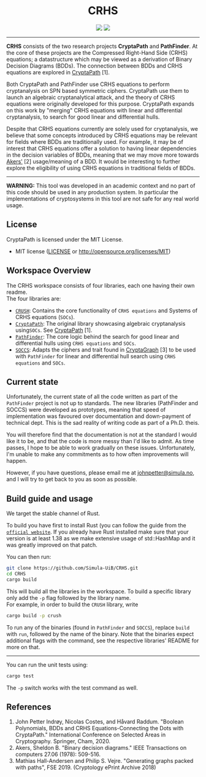<h1 align="center">CRHS</h1>

<p align="center">
    <a href="https://github.com/Simula-UiB/CryptaPath/blob/master/AUTHORS"><img src="https://img.shields.io/badge/authors-SimulaUIB-orange.svg"></a>
    <a href="https://github.com/Simula-UiB/CryptaPath/blob/master/LICENSE"><img src="https://img.shields.io/badge/license-MIT-blue.svg"></a>
</p>

---
**CRHS** consists of the two research projects **CryptaPath** and **PathFinder**. At the core of these projects are the
Compressed Right-Hand Side (CRHS) equations; a datastructure which may be viewed as a derivation of Binary Decision 
Diagrams (BDDs). The connection between BDDs and CRHS equations are explored in [CryptaPath](https://doi.org/10.1007/978-3-030-81652-0_9) [1].

Both CryptaPath and PathFinder use CRHS equations to perform cryptanalysis on SPN based symmetric ciphers. CryptaPath
use them to launch an algebraic cryptanalytical attack, and the theory of CRHS equations were originally developed for
this purpose. CryptaPath expands on this work by "merging" CRHS equations with linear and differential cryptanalysis, to
search for good linear and differential hulls.

Despite that CRHS equations currently are solely used for cryptanalysis, we believe that some concepts introduced
by CRHS equations may be relevant for fields where BDDs are traditionally used. For example, it may be of interest that 
CRHS equations offer a solution to having linear dependencies in the decision variables of BDDs, meaning that we may 
move more towards [Akers'](https://doi.org/10.1109/TC.1978.1675141) [2] usage/meaning of a BDD. It would be interesting
to further explore the eligibility of using CRHS equations in traditional fields of BDDs.

---
**WARNING:** This tool was developed in an academic context and no part of this code should be used in any production 
system. In particular the implementations of cryptosystems in this tool are not safe for any real world usage.

## License

CryptaPath is licensed under the MIT License.

* MIT license ([LICENSE](LICENSE) or http://opensource.org/licenses/MIT)


## Workspace Overview

The CRHS workspace consists of four libraries, each one having their own readme.   
The four libraries are:
- [`CRUSH`](crush): Contains the core functionality of `CRHS equations` and Systems of CRHS equations (`SOCs`).
- [`CryptaPath`](CryptaPath): The original library showcasing algebraic cryptanalysis using`SOCs`. See [CryptaPath](https://doi.org/10.1007/978-3-030-81652-0_9) [1].
- [`PathFinder`](pathfinder): The core logic behind the search for good linear and differential hulls using `CRHS equations` 
and `SOCs`.
- [`SOCCS`](soccs): Adapts the ciphers and trait found in [CryptaGraph](https://eprint.iacr.org/2018/764.pdf) [3]
to be used with `PathFinder` for linear and differential hull search using `CRHS equations` and `SOCs`.

## Current state
Unfortunately, the current state of all the code written as part of the `PathFinder` project is not up to standards.
The new libraries (PathFinder and SOCCS) were developed as prototypes, meaning that speed of implementation was favoured
over documentation and down-payment of technical dept. This is the sad reality of writing code as part of a Ph.D. theis.

You will therefore find that the documentation is not at the standard I would like it to be, and that the code is more
messy than I'd like to admit. As time passes, I hope to be able to work gradually on these issues. Unfortunately, I'm 
unable to make any commitments as to how often improvements will happen.

However, if you have questions, please email me at johnpetter@simula.no, and I will try to get back to you as soon as
possible.

## Build guide and usage

We target the stable channel of Rust.

To build you have first to install Rust (you can follow the guide from the [`official website`](https://www.rust-lang.org/tools/install).
If you already have Rust installed make sure that your version is at least 1.38 as we make extensive usage of std::HashMap and it was greatly improved on that patch.

You can then run:
```bash
git clone https://github.com/Simula-UiB/CRHS.git
cd CRHS
cargo build
```
This will build all the libraries in the workspace. To build a specific library only add the `-p` flag followed 
by the library name.  
For example, in order to build the `CRUSH` library, write

```bash
cargo build -p crush
```

To run any of the binaries (found in `PathFinder` and `SOCCS`), replace `build` with `run`, followed by the name of the 
binary. Note that the binaries expect additional flags with the command, see the respective libraries' README for more
on that.

---
You can run the unit tests using:

```bash
cargo test
``` 

The `-p` switch works with the test command as well.

## References

1) John Petter Indrøy, Nicolas Costes, and Håvard Raddum. "Boolean Polynomials, BDDs and CRHS Equations-Connecting the
 Dots with CryptaPath." International Conference on Selected Areas in Cryptography. Springer, Cham, 2020.
2) Akers, Sheldon B. "Binary decision diagrams." IEEE Transactions on computers 27.06 (1978): 509-516.
3) Mathias Hall-Andersen and Philip S. Vejre. "Generating graphs packed with paths", FSE 2019.
(Cryptology ePrint Archive 2018)